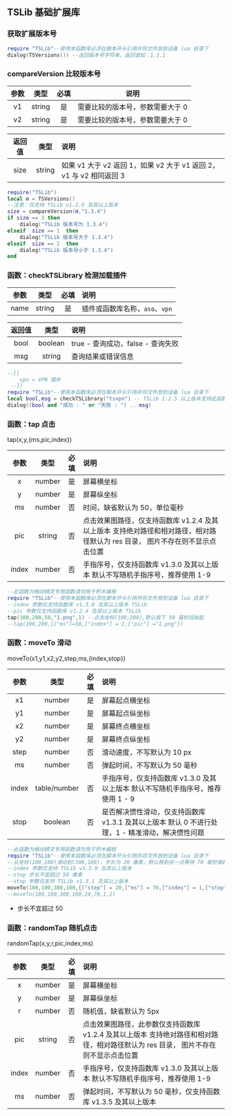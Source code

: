 ## TSLib 基础扩展库

### 获取扩展版本号

```lua
require "TSLib"--使用本函数库必须在脚本开头引用并将文件放到设备 lua 目录下
dialog(TSVersions()) --返回版本号字符串，返回值如：1.1.1
```

### compareVersion 比较版本号

| 参数 |  类型  | 必填 |               说明               |
| :--: | :----: | :--: | :------------------------------: |
|  v1  | string |  是  | 需要比较的版本号，参数需要大于 0 |
|  v2  | string |  是  | 需要比较的版本号，参数需要大于 0 |

| 返回值 |  类型  | 说明                                                         |
| :----: | :----: | :----------------------------------------------------------- |
|  size  | string | 如果 v1 大于 v2 返回 1，如果 v2 大于 v1 返回 2，v1 与 v2 相同返回 3 |

```lua
require("TSLib")
local m = TSVersions()
--注意：仅支持 TSLib v1.2.9 及其以上版本
size = compareVersion(m,"1.3.4")
if size == 3 then
    dialog("TSLib 版本号为 1.3.4")
elseif  size == 1  then
    dialog("TSLib 版本号大于 1.3.4")
elseif  size == 2  then
    dialog("TSLib 版本号小于 1.3.4")
end
```

### 函数：checkTSLibrary 检测加载插件

| 参数 |  类型  | 必填 | 说明                           |
| :--: | :----: | :--: | :----------------------------- |
| name | string |  是  | 插件或函数库名称，`aso`、`vpn` |

| 返回值 |  类型   | 说明                              |
| :----: | :-----: | :-------------------------------- |
|  bool  | boolean | true - 查询成功，false - 查询失败 |
|  msg   | string  | 查询结果或错误信息                |

```lua
--[[
    vpn = VPN 插件
 --]]
require "TSLib"--使用本函数库必须在脚本开头引用并将文件放到设备 lua 目录下
local bool,msg = checkTSLibrary("tsvpn") -- TSLib 1.2.5 以上版本支持此函数 
dialog((bool and "成功 : " or "失败 : ") .. msg)
```

### 函数：tap 点击

tap(x,y,{ms,pic,index})

| 参数  |  类型  | 必填 | 说明                                                         |
| :---: | :----: | :--: | :----------------------------------------------------------- |
|   x   | number |  是  | 屏幕横坐标                                                   |
|   y   | number |  是  | 屏幕纵坐标                                                   |
|  ms   | number |  否  | 时间，缺省默认为 50，单位毫秒                                |
|  pic  | string |  否  | 点击效果图路径，仅支持函数库 v1.2.4 及其以上版本 支持绝对路径和相对路径，相对路径默认为 res 目录， 图片不存在则不显示点击位置 |
| index | number |  否  | 手指序号，仅支持函数库 v1.3.0 及其以上版本 默认不写随机手指序号，推荐使用 1-9 |

```lua
--此函数为触动精灵专用函数请勿用于积木编程
require "TSLib"--使用本函数库必须在脚本开头引用并将文件放到设备 lua 目录下
--index 参数仅支持函数库 v1.3.0 及其以上版本 TSLib
--pic 参数仅支持函数库 v1.2.4 及其以上版本 TSLib
tap(100,200,50,"1.png",1) --点击坐标(100,200),默认按下 50 毫秒后抬起
--tap(100,200,{["ms"]=50,["index"] = 1,["pic"] ="1.png"})
```

### 函数：moveTo 滑动

moveTo(x1,y1,x2,y2,step,ms,{index,stop})

| 参数  |     类型     | 必填 | 说明                                                         |
| :---: | :----------: | :--: | :----------------------------------------------------------- |
|  x1   |    number    |  是  | 屏幕起点横坐标                                               |
|  y1   |    number    |  是  | 屏幕起点纵坐标                                               |
|  x2   |    number    |  是  | 屏幕终点横坐标                                               |
|  y2   |    number    |  是  | 屏幕终点纵坐标                                               |
| step  |    number    |  否  | 滑动速度，不写默认为 10 px                                   |
|  ms   |    number    |  否  | 弹起时间，不写默认为 50 毫秒                                 |
| index | table/number |  否  | 手指序号，仅支持函数库 v1.3.0 及其以上版本 默认不写随机手指序号，推荐使用 1 - 9 |
| stop  |   boolean    |  否  | 是否解决惯性滑动，仅支持函数库 v1.3.1 及其以上版本 默认 0 不进行处理，1 - 精准滑动，解决惯性问题 |

```lua
--此函数为触动精灵专用函数请勿用于积木编程
require "TSLib"--使用本函数库必须在脚本开头引用并将文件放到设备 lua 目录下
--从坐标(100,100)滑动到(300,100)，步长为 20 像素，默认移到另一点等待 70 毫秒弹起
--index 参数仅支持 TSLib v1.3.0 及其以上版本
--step 步长不宜超过 50 像素
--stop 参数仅支持 TSLib v1.3.1 及其以上版本
moveTo(100,100,300,100,{["step"] = 20,["ms"] = 70,["index"] = 1,["stop"] = 1}) 
--moveTo(100,100,300,100,20,70,1,1)
```

- 步长不宜超过 50

### 函数：randomTap 随机点击

randomTap(x,y,r,pic,index,ms)

| 参数  |  类型  | 必填 | 说明                                                         |
| :---: | :----: | :--: | :----------------------------------------------------------- |
|   x   | number |  是  | 屏幕横坐标                                                   |
|   y   | number |  是  | 屏幕纵坐标                                                   |
|   r   | number |  否  | 随机值，缺省默认为 5px                                       |
|  pic  | string |  否  | 点击效果图路径，此参数仅支持函数库 v1.2.4 及其以上版本 支持绝对路径和相对路径，相对路径默认为 res 目录， 图片不存在则不显示点击位置 |
| index | number |  否  | 手指序号，仅支持函数库 v1.3.0 及其以上版本 默认不写随机手指序号，推荐使用 1-9 |
|  ms   | number |  否  | 弹起时间，不写默认为 50 毫秒，仅支持函数库 v1.3.5 及其以上版本 |

